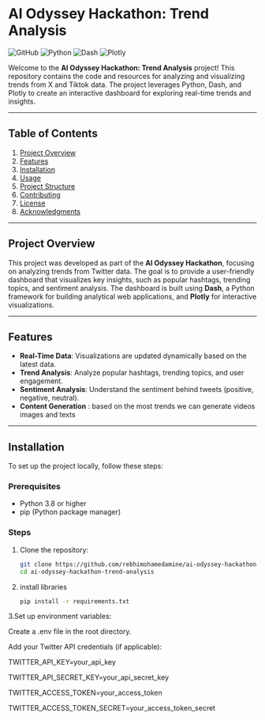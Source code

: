 
# AI Odyssey Hackathon: Trend Analysis

![GitHub](https://img.shields.io/badge/license-MIT-blue)
![Python](https://img.shields.io/badge/Python-3.8%2B-blue)
![Dash](https://img.shields.io/badge/Dash-2.0%2B-orange)
![Plotly](https://img.shields.io/badge/Plotly-5.0%2B-green)

Welcome to the **AI Odyssey Hackathon: Trend Analysis** project! This repository contains the code and resources for analyzing and visualizing trends from X and Tiktok data. The project leverages Python, Dash, and Plotly to create an interactive dashboard for exploring real-time trends and insights.

---

## Table of Contents
1. [Project Overview](#project-overview)
2. [Features](#features)
3. [Installation](#installation)
4. [Usage](#usage)
5. [Project Structure](#project-structure)
6. [Contributing](#contributing)
7. [License](#license)
8. [Acknowledgments](#acknowledgments)

---

## Project Overview

This project was developed as part of the **AI Odyssey Hackathon**, focusing on analyzing trends from Twitter data. The goal is to provide a user-friendly dashboard that visualizes key insights, such as popular hashtags, trending topics, and sentiment analysis. The dashboard is built using **Dash**, a Python framework for building analytical web applications, and **Plotly** for interactive visualizations.

---

## Features

- **Real-Time Data**: Visualizations are updated dynamically based on the latest data.
- **Trend Analysis**: Analyze popular hashtags, trending topics, and user engagement.
- **Sentiment Analysis**: Understand the sentiment behind tweets (positive, negative, neutral).
- **Content Generation** : based on the most trends we can generate videos images and texts 
---

## Installation

To set up the project locally, follow these steps:

### Prerequisites
- Python 3.8 or higher
- pip (Python package manager)

### Steps
1. Clone the repository:
   ```bash
   git clone https://github.com/rebhimohamedamine/ai-odyssey-hackathon-trend-analysis.git
   cd ai-odyssey-hackathon-trend-analysis
2. install libraries
    ```bash
    pip install -r requirements.txt
3.Set up environment variables:

 Create a .env file in the root directory.

 Add your Twitter API credentials (if applicable):
 
  TWITTER_API_KEY=your_api_key
  
  TWITTER_API_SECRET_KEY=your_api_secret_key
  
  TWITTER_ACCESS_TOKEN=your_access_token
  
  TWITTER_ACCESS_TOKEN_SECRET=your_access_token_secret

  
